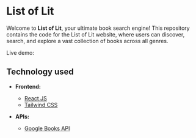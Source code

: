 # List of Lit

Welcome to **List of Lit**, your ultimate book search engine! This repository contains the code for the List of Lit website, where users can discover, search, and explore a vast collection of books across all genres.

Live demo: 

## Technology used
- **Frontend:**
  - [React JS](https://react.dev/)
  - [Tailwind CSS](https://tailwindcss.com/)
 
- **APIs:**
  - [Google Books API](https://developers.google.com/books)
